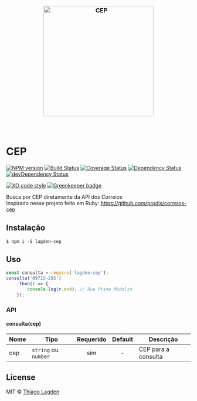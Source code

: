 <h3 align="center">
  <br>
  <img src="https://cdn.rawgit.com/lagden/cep/master/cep.svg" alt="CEP" width="300">
  <br>
  <br>
  <br>
</h3>

# CEP

[![NPM version][npm-img]][npm]
[![Build Status][ci-img]][ci]
[![Coverage Status][coveralls-img]][coveralls]
[![Dependency Status][dep-img]][dep]
[![devDependency Status][devDep-img]][devDep]

[![XO code style][xo-img]][xo]
[![Greenkeeper badge][greenkeeper-img]][greenkeeper]


[npm-img]:         https://img.shields.io/npm/v/lagden-cep.svg
[npm]:             https://www.npmjs.com/package/lagden-cep
[ci-img]:          https://travis-ci.org/lagden/cep.svg
[ci]:              https://travis-ci.org/lagden/cep
[coveralls-img]:   https://coveralls.io/repos/github/lagden/cep/badge.svg?branch=master
[coveralls]:       https://coveralls.io/github/lagden/cep?branch=master
[dep-img]:         https://david-dm.org/lagden/cep.svg
[dep]:             https://david-dm.org/lagden/cep
[devDep-img]:      https://david-dm.org/lagden/cep/dev-status.svg
[devDep]:          https://david-dm.org/lagden/cep#info=devDependencies
[xo-img]:          https://img.shields.io/badge/code_style-XO-5ed9c7.svg
[xo]:              https://github.com/sindresorhus/xo
[greenkeeper-img]: https://badges.greenkeeper.io/lagden/koa-error.svg
[greenkeeper]:     https://greenkeeper.io/

Busca por CEP diretamente da API dos Correios  
Inspirado nesse projeto feito em Ruby: https://github.com/prodis/correios-cep


## Instalação

```
$ npm i -S lagden-cep
```


## Uso

```js
const consulta = require('lagden-cep');
consulta('09715-295')
	.then(r => {
		console.log(r.end); // Rua Primo Modolin
	});
```


### API

#### consulta(cep)

Nome        | Tipo                 | Requerido | Default           | Descrição
----------- | -------------------- |:---------:|:-----------------:| ------------
cep         | `string` ou `number` | sim       | -                 | CEP para a consulta


## License

MIT © [Thiago Lagden](http://lagden.in)
